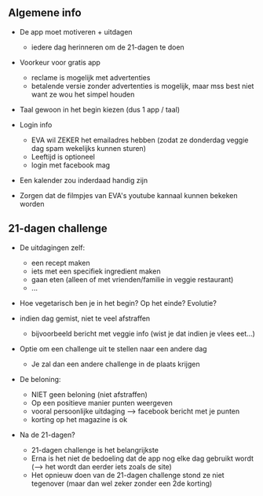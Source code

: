 Algemene info
-------------
- De app moet motiveren + uitdagen
	* iedere dag herinneren om de 21-dagen te doen

- Voorkeur voor gratis app
	* reclame is mogelijk met advertenties
	* betalende versie zonder advertenties is mogelijk, maar mss best niet want ze wou het simpel houden

- Taal gewoon in het begin kiezen (dus 1 app / taal)

- Login info
	* EVA wil ZEKER het emailadres hebben (zodat ze donderdag veggie dag spam wekelijks kunnen sturen)
	* Leeftijd is optioneel
	* login met facebook mag

- Een kalender zou inderdaad handig zijn
- Zorgen dat de filmpjes van EVA's youtube kannaal kunnen bekeken worden

21-dagen challenge
------------------
- De uitdagingen zelf:
	* een recept maken
	* iets met een specifiek ingredient maken
	* gaan eten (alleen of met vrienden/familie in veggie restaurant)
	* ...

- Hoe vegetarisch ben je in het begin? Op het einde? Evolutie?

- indien dag gemist, niet te veel afstraffen
	* bijvoorbeeld bericht met veggie info (wist je dat indien je vlees eet...)

- Optie om een challenge uit te stellen naar een andere dag
	* Je zal dan een andere challenge in de plaats krijgen

- De beloning:
	* NIET geen beloning (niet afstraffen)
	* Op een positieve manier punten weergeven 
	* vooral persoonlijke uitdaging
	--> facebook bericht met je punten
	* korting op het magazine is ok

- Na de 21-dagen?
	* 21-dagen challenge is het belangrijkste
	* Erna is het niet de bedoeling dat de app nog elke dag gebruikt wordt
	(--> het wordt dan eerder iets zoals de site)
	* Het opnieuw doen van de 21-dagen challenge stond ze niet tegenover (maar dan wel zeker zonder een 2de korting)
